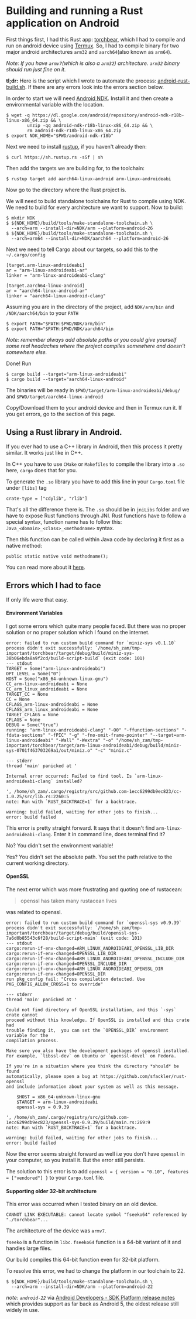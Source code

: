 # Building and running a Rust application on Android

First things first, I had this Rust app: [torchbear](https://github.com/foundpatterns/torchbear),
which I had to compile and run on android device using [Termux](https://termux.com/). 
So, I had to compile binary for two major android architectures `arm32` and `aarch64`(also known as 
`arm64`).

*Note: If you have `armv7`(which is also a `arm32`) architecture. `arm32` binary should run just fine on it.*

**tl;dr:** Here is the script which I wrote to automate the process: [android-rust-build.sh](https://gist.github.com/sh-zam/a784506a3e21f1a7bee2ba5f93a4ecb6).
If there are any errors look into the errors section below.

In order to start we will need [Android NDK](https://developer.android.com/ndk/downloads/). Install
it and then create a environmental variable with the location. 

```
$ wget -q https://dl.google.com/android/repository/android-ndk-r18b-linux-x86_64.zip && \
        unzip -qq android-ndk-r18b-linux-x86_64.zip && \
        rm android-ndk-r18b-linux-x86_64.zip
$ export NDK_HOME="$PWD/android-ndk-r18b" 
```

Next we need to install [rustup](https://rustup.rs/), if you haven't already then:

``
$ curl https://sh.rustup.rs -sSf | sh
``

Then add the targets we are building for, to the toolchain:

``
$ rustup target add aarch64-linux-android arm-linux-androideabi
``

Now go to the directory where the Rust project is.

We will need to build standalone toolchains for Rust to compile using NDK.
We need to build for every architecture we want to support. Now to build:

```
$ mkdir NDK
$ ${NDK_HOME}/build/tools/make-standalone-toolchain.sh \
  --arch=arm --install-dir=NDK/arm --platform=android-26  
$ ${NDK_HOME}/build/tools/make-standalone-toolchain.sh \
  --arch=arm64 --install-dir=NDK/aarch64 --platform=android-26 
```

Next we need to tell Cargo about our targets, so add this to the `~/.cargo/config`

```
[target.arm-linux-androideabi] 
ar = "arm-linux-androideabi-ar" 
linker = "arm-linux-androideabi-clang" 
 
[target.aarch64-linux-android] 
ar = "aarch64-linux-android-ar" 
linker = "aarch64-linux-android-clang"
```

Assuming you are in the directory of the project, add `NDK/arm/bin` and `/NDK/aarch64/bin` to your 
`PATH` 

```
$ export PATH="$PATH:$PWD/NDK/arm/bin"
$ export PATH="$PATH:$PWD/NDK/aarch64/bin
``` 
*Note: remember always add absolute paths or you could give yourself some real headaches where the 
project compiles somewhere and doesn't somewhere else.*


Done! Run 

```
$ cargo build --target="arm-linux-androideabi"
$ cargo build --target="aarch64-linux-android"
```
The binaries will be ready in `$PWD/target/arm-linux-androideabi/debug/` and 
`$PWD/target/aarch64-linux-android`

Copy/Download them to your android device and then in Termux run it. If you get errors, go to the 
section of this page.

## Using a Rust library in Android.

If you ever had to use a C++ library in Android, then this process it pretty similar. It works just
like in C++.

In C++ you have to use `CMake` or `Makefiles` to compile the library into a `.so` here, `cargo` does that 
for you. 

To generate the `.so` library you have to add this line in your `Cargo.toml` file under `[libs]` tag

``crate-type = ["cdylib", "rlib"]`` 

That's all the difference there is. The `.so` should be in `jniLibs` folder and we have to expose 
Rust functions through JNI. Rust functions have to follow a special syntax, function name has to follow
this: `Java_<domain>_<class>_<methodname>` syntax. 

Then this function can be called within Java code by declaring it first as a native method:

```
public static native void methodname();
```

You can read more about it [here](https://mozilla.github.io/firefox-browser-architecture/experiments/2017-09-21-rust-on-android.html).



## Errors which I had to face
If only life were that easy.
 
#### Environment Variables
I got some errors which quite many people faced. But there was no proper solution or no proper 
solution which I found on the internet. 

```
error: failed to run custom build command for `miniz-sys v0.1.10`               
process didn't exit successfully: `/home/sh_zam/tmp-important/torchbear/target/debug/build/miniz-sys-38b06ebda8a9f2cd/build-script-build` (exit code: 101)
--- stdout
TARGET = Some("arm-linux-androideabi")
OPT_LEVEL = Some("0")
HOST = Some("x86_64-unknown-linux-gnu")
CC_arm-linux-androideabi = None
CC_arm_linux_androideabi = None
TARGET_CC = None
CC = None
CFLAGS_arm-linux-androideabi = None
CFLAGS_arm_linux_androideabi = None
TARGET_CFLAGS = None
CFLAGS = None
DEBUG = Some("true")
running: "arm-linux-androideabi-clang" "-O0" "-ffunction-sections" "-fdata-sections" "-fPIC" "-g" "-fno-omit-frame-pointer" "--target=arm-linux-androideabi" "-Wall" "-Wextra" "-o" "/home/sh_zam/tmp-important/torchbear/target/arm-linux-androideabi/debug/build/miniz-sys-0701f463703269a1/out/miniz.o" "-c" "miniz.c"

--- stderr
thread 'main' panicked at '

Internal error occurred: Failed to find tool. Is `arm-linux-androideabi-clang` installed?

', /home/sh_zam/.cargo/registry/src/github.com-1ecc6299db9ec823/cc-1.0.25/src/lib.rs:2260:5
note: Run with `RUST_BACKTRACE=1` for a backtrace.

warning: build failed, waiting for other jobs to finish...
error: build failed                      
```

This error is pretty straight forward. It says that it doesn't find `arm-linux-androideabi-clang`.
Enter it in command line, does terminal find it?

No? You didn't set the environment variable!

Yes? You didn't set the absolute path. You set the path relative to the current working directory.

#### OpenSSL

The next error which was more frustrating and quoting one of rustacean: 
> openssl has taken many rustacean lives

was related to openssl.

```
error: failed to run custom build command for `openssl-sys v0.9.39`                                                
process didn't exit successfully: `/home/sh_zam/tmp-important/torchbear/target/debug/build/openssl-sys-7a6d0b85543c6f28/build-script-main` (exit code: 101)
--- stdout
cargo:rerun-if-env-changed=ARM_LINUX_ANDROIDEABI_OPENSSL_LIB_DIR
cargo:rerun-if-env-changed=OPENSSL_LIB_DIR
cargo:rerun-if-env-changed=ARM_LINUX_ANDROIDEABI_OPENSSL_INCLUDE_DIR
cargo:rerun-if-env-changed=OPENSSL_INCLUDE_DIR
cargo:rerun-if-env-changed=ARM_LINUX_ANDROIDEABI_OPENSSL_DIR
cargo:rerun-if-env-changed=OPENSSL_DIR
run pkg_config fail: "Cross compilation detected. Use PKG_CONFIG_ALLOW_CROSS=1 to override"

--- stderr
thread 'main' panicked at '

Could not find directory of OpenSSL installation, and this `-sys` crate cannot
proceed without this knowledge. If OpenSSL is installed and this crate had
trouble finding it,  you can set the `OPENSSL_DIR` environment variable for the
compilation process.

Make sure you also have the development packages of openssl installed.
For example, `libssl-dev` on Ubuntu or `openssl-devel` on Fedora.

If you're in a situation where you think the directory *should* be found
automatically, please open a bug at https://github.com/sfackler/rust-openssl
and include information about your system as well as this message.

    $HOST = x86_64-unknown-linux-gnu
    $TARGET = arm-linux-androideabi
    openssl-sys = 0.9.39

', /home/sh_zam/.cargo/registry/src/github.com-1ecc6299db9ec823/openssl-sys-0.9.39/build/main.rs:269:9
note: Run with `RUST_BACKTRACE=1` for a backtrace.

warning: build failed, waiting for other jobs to finish...
error: build failed                                                                                         
```

Now the error seems straight forward as well i.e you don't have `openssl` in your computer,
so you install it. But the error still persists. 

The solution to this error is to add `openssl = { version = "0.10", features = ["vendored"] }` to 
your `Cargo.toml` file.

#### Supporting older 32-bit architecture

This error was occurred when I tested binary on an old device. 

```
CANNOT LINK EXECUTABLE: cannot locate symbol "fseeko64" referenced by "./torchbear"...
```

The architecture of the device was `armv7`.

`fseeko` is a function in `libc`. `fseeko64` function is a 64-bit variant of it and handles large files.

Our build compiles this 64-bit function even for 32-bit platform. 

To resolve this error, we had to change the platform in our toolchain to 22.

```
$ ${NDK_HOME}/build/tools/make-standalone-toolchain.sh \
  --arch=arm --install-dir=NDK/arm --platform=android-22
```
*note: `android-22`* via [Android Developers - SDK Platform release notes](https://developer.android.com/studio/releases/platforms) which provides support as far back as Android 5, the oldest release still widely in use.
